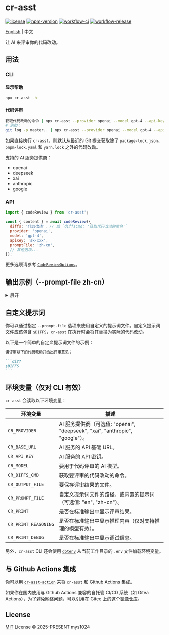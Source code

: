 # cr-asst

[![license](https://img.shields.io/github/license/mys1024/cr-asst)](./LICENSE)
[![npm-version](https://img.shields.io/npm/v/cr-asst?color=%23cb3837)](https://www.npmjs.com/package/cr-asst)
[![workflow-ci](https://img.shields.io/github/actions/workflow/status/mys1024/cr-asst/ci.yml?label=ci)](https://github.com/mys1024/cr-asst/actions/workflows/ci.yml)
[![workflow-release](https://img.shields.io/github/actions/workflow/status/mys1024/cr-asst/release.yml?label=release)](https://github.com/mys1024/cr-asst/actions/workflows/release.yml)

[English](./README.md) | 中文

让 AI 来评审你的代码改动。

## 用法

### CLI

#### 显示帮助

```sh
npx cr-asst -h
```

#### 代码评审

```sh
获取代码改动的命令 | npx cr-asst --provider openai --model gpt-4 --api-key sk-xxx --prompt-file zh-cn
# 例如：
git log -p master.. | npx cr-asst --provider openai --model gpt-4 --api-key sk-xxx --prompt-file zh-cn
```

如果直接执行 `cr-asst`，则默认从最近的 Git 提交获取除了 `package-lock.json`、`pnpm-lock.yaml` 和 `yarn.lock` 之外的代码改动。

支持的 AI 服务提供商：

- openai
- deepseek
- xai
- anthropic
- google

### API

```javascript
import { codeReview } from 'cr-asst';

const { content } = await codeReview({
  diffs: '代码改动', // 或 `diffsCmd: '获取代码改动的命令'`
  provider: 'openai',
  model: 'gpt-4',
  apiKey: 'sk-xxx',
  promptFile: 'zh-cn',
  // 其他选项...
});
```

更多选项请参考 [`CodeReviewOptions`](./src/types.ts)。

## 输出示例（--prompt-file zh-cn）

<details>

<summary>展开</summary>

```markdown
# 整体改动

1. 将代码审查功能中的 `completion` 相关逻辑提取到单独的文件 `completion.ts` 中，并通过 `createCompletion` 和 `readCompletionStream` 函数进行封装。
2. 移除了 `dryRun` 选项，并简化了 `codeReview` 函数的实现。
3. 修改了 `usageToString` 和 `statsToString` 函数的实现，使其与新的 `CompletionUsage` 和 `CompletionStats` 类型兼容。
4. 更新了测试文件中的相关代码，以反映这些改动。

# 整体评审

1. 代码重构的目的是将 `completion` 相关的逻辑进行模块化，提升了代码的可读性和可维护性。通过将这部分逻辑提取到独立的文件中，`codeReview` 函数的职责更加单一，符合单一职责原则。
2. 移除了 `dryRun` 选项，简化了 `codeReview` 函数的逻辑。这一改动减少了不必要的代码分支，使得函数的行为更加清晰。
3. 在 `usageToString` 和 `statsToString` 函数中，添加了对 `undefined` 值的处理，提升了代码的健壮性。

# 按文件评审

1. `src/code_review/completion.ts`
   1. 新增了 `createCompletion` 和 `readCompletionStream` 函数，用于处理 OpenAI 的 `completion` 流式请求。这些函数的封装使得代码逻辑更加清晰，便于复用和维护。
   2. 引入了 `CompletionUsage` 和 `CompletionStats` 类型，用于记录 `completion` 的使用情况和性能统计。这些类型的定义使得数据结构更加明确。

2. `src/code_review/index.ts`
   1. 移除了 `dryRun` 选项，简化了 `codeReview` 函数的逻辑。这一改动使得函数的行为更加直接，减少了不必要的复杂性。
   2. 使用 `createCompletion` 函数替代了原有的流式处理逻辑，使得代码更加简洁，且职责更加单一。

3. `src/code_review/utils.ts`
   1. 修改了 `usageToString` 和 `statsToString` 函数，使其与新的 `CompletionUsage` 和 `CompletionStats` 类型兼容。同时，添加了对 `undefined` 值的处理，提升了代码的健壮性。

4. `src/types.ts`
   1. 移除了 `CodeReviewUsage` 和 `CodeReviewStats` 类型，改为使用 `CompletionUsage` 和 `CompletionStats` 类型。这一改动减少了重复的类型定义，提升了代码的一致性。
   2. 移除了 `dryRun` 选项，简化了 `CodeReviewOptions` 类型的定义。
```

</details>

## 自定义提示词

你可以通过指定 `--prompt-file` 选项来使用自定义的提示词文件。自定义提示词文件应该包含 `$DIFFS`，`cr-asst` 在执行时会将其替换为实际的代码改动。

以下是一个简单的自定义提示词文件的示例：

````markdown
请评审以下的代码改动并给出评审意见：

```diff
$DIFFS
```
````

## 环境变量（仅对 CLI 有效）

`cr-asst` 会读取以下环境变量：

| 环境变量             | 描述                                                                          |
| -------------------- | ----------------------------------------------------------------------------- |
| `CR_PROVIDER`        | AI 服务提供商（可选值: "openai", "deepseek", "xai", "anthropic", "google"）。 |
| `CR_BASE_URL`        | AI 服务的 API 基础 URL。                                                      |
| `CR_API_KEY`         | AI 服务的 API 密钥。                                                          |
| `CR_MODEL`           | 要用于代码评审的 AI 模型。                                                    |
| `CR_DIFFS_CMD`       | 获取要评审的代码改动的命令。                                                  |
| `CR_OUTPUT_FILE`     | 要保存评审结果的文件。                                                        |
| `CR_PROMPT_FILE`     | 自定义提示词文件的路径，或内置的提示词（可选值: "en", "zh-cn"）。             |
| `CR_PRINT`           | 是否在标准输出中显示评审结果。                                                |
| `CR_PRINT_REASONING` | 是否在标准输出中显示推理内容（仅对支持推理的模型有效）。                      |
| `CR_PRINT_DEBUG`     | 是否在标准输出中显示调试信息。                                                |

另外，`cr-asst` CLI 还会使用 [`dotenv`](https://www.npmjs.com/package/dotenv) 从当前工作目录的 `.env` 文件加载环境变量。

## 与 Github Actions 集成

你可以用 [`cr-asst-action`](https://github.com/mys1024/cr-asst-action) 来将 `cr-asst` 和 Github Actions 集成。

如果你在国内使用与 Github Actions 兼容的自托管 CI/CD 系统（如 Gitea Actions），为了避免网络问题，可以引用在 Gitee 上的这个[镜像仓库](https://gitee.com/mys1024/cr-asst-action)。

## License

[MIT](./LICENSE) License &copy; 2025-PRESENT mys1024
